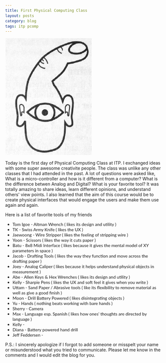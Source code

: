 ```yaml
---
title: First Physical Computing Class
layout: posts
category: blog
tags: itp pcomp
---
```


<img style="" src="/images/How_Computer_Sees_Us.png"/>

Today is the first day of Physical Computing Class at ITP. I exchanged ideas with some super awesome creativite people. The class was unlike any other classes that I had attended in the past. A lot of questions were asked like, What is a micro-controller and how is it different from a computer? What is the difference betwen Analog and Digital? What is your favorite tool? It was totally amazing to share ideas, learn different opinions, and understand others' view points. I also learned that the aim of this course would be to create physical interfaces that would engage the users and make them use again and again. 

Here is a list of favorite tools of my friends

<ul style="font-family: Lato ">
	<li>Tom Igoe - Altman Wrench ( likes its design and utility )</li>
	<li>TK - Swiss Army Knife ( likes the UX )</li>
	<li>Jaewoong - Wire Stripper ( likes the feeling of stripping wire )</li>
	<li>Yoon - Scissors ( likes the way it cuts paper )</li>
	<li>Batu - 8x8 Midi Interface ( likes because it gives the mental model of XY parameters in space )</li>
	<li>Jacob - Drafting Tools ( likes the way they function and move across the drafting paper )</li>
	<li>Joey - Analog Caliper ( likes because it helps understand physical objects in measurement )</li>
	<li>Abe - Allen Keys & Hex Wrenches ( likes its design and utility )</li>
	<li>Kelly - Sharpie Pens ( likes the UX and soft feel it gives when you write )</li>
	<li>Uttam - Sand Paper / Abrasive tools ( like its flexibility to remove material as well as give a good finish )</li>
	<li>Moon - Drill Battery Powered ( likes disintegrating objects )</li>
	<li>Yu - Hands ( nothing beats working with bare hands )</li>
	<li>Sherry - Camera</li>
	<li>Max - Language esp. Spanish ( likes how ones' thoughts are directed by language )</li>
	<li>Kelly - </li>
	<li>Diana - Battery powered hand drill </li>
	<li>Jeff Feddersen - </li>
</ul>

P.S.: I sincerely apologize if I forgot to add someone or misspelt your name or misunderstood what you tried to communicate. Please let me know in the comments and I would edit the blog for you.